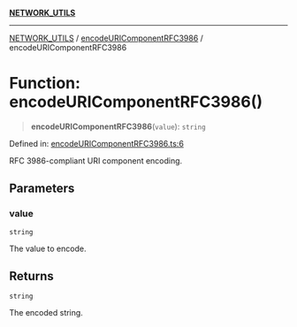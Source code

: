 [**NETWORK_UTILS**](../../README.md)

***

[NETWORK_UTILS](../../README.md) / [encodeURIComponentRFC3986](../README.md) / encodeURIComponentRFC3986

# Function: encodeURIComponentRFC3986()

> **encodeURIComponentRFC3986**(`value`): `string`

Defined in: [encodeURIComponentRFC3986.ts:6](https://github.com/dailker/everyutil/blob/8ebd741383aff061deffff96bf58a9059d1b9944/src/network/encodeURIComponentRFC3986.ts#L6)

RFC 3986-compliant URI component encoding.

## Parameters

### value

`string`

The value to encode.

## Returns

`string`

The encoded string.
